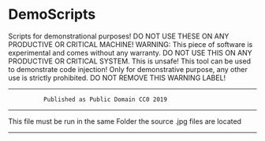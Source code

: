# DemoScripts
Scripts for demonstrational purposes! DO NOT USE THESE ON ANY PRODUCTIVE OR CRITICAL MACHINE!
                           WARNING:
This piece of software is experimental and comes without any warranty.
DO NOT USE THIS ON ANY PRODUCTIVE OR CRITICAL SYSTEM. This is unsafe!
This tool can be used to demonstrate code injection!
Only for demonstrative purpose, any other use is strictly prohibited.
               DO NOT REMOVE THIS WARNING LABEL!
_________________________________________________________________________

              Published as Public Domain CC0 2019
_________________________________________________________________________
This file must be run in the same Folder the source .jpg files are located
_________________________________________________________________________
